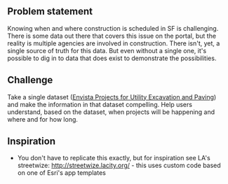 ## Problem statement
Knowing when and where construction is scheduled in SF is challenging. There is some data out there that covers this issue on the portal, but the reality is multiple agencies are involved in construction. There isn't, yet, a single source of truth for this data. But even without a single one, it's possible to dig in to data that does exist to demonstrate the possibilities.

## Challenge
Take a single dataset ([Envista Projects for Utility Excavation and Paving](https://data.sfgov.org/City-Infrastructure/Envista-Projects-for-Utility-Excavation-and-Paving/sf93-6dmr)) and make the information in that dataset compelling. Help users understand, based on the dataset, when projects will be happening and where and for how long.

## Inspiration
* You don't have to replicate this exactly, but for inspiration see LA's streetwize: http://streetwize.lacity.org/ - this uses custom code based on one of Esri's app templates
